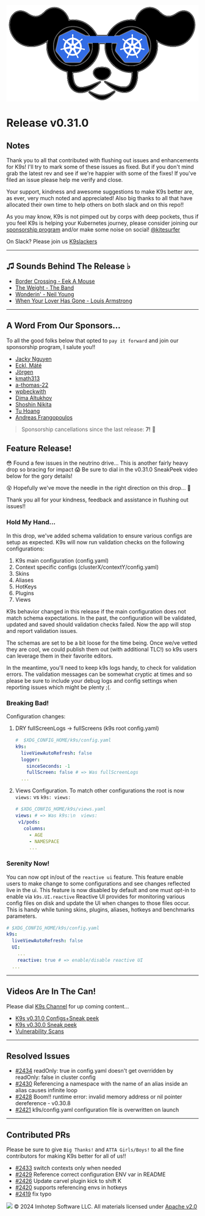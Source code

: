 <img src="https://raw.githubusercontent.com/derailed/k9s/master/assets/k9s.png" align="center" width="800" height="auto"/>

# Release v0.31.0

## Notes

Thank you to all that contributed with flushing out issues and enhancements for K9s!
I'll try to mark some of these issues as fixed. But if you don't mind grab the latest rev
and see if we're happier with some of the fixes!
If you've filed an issue please help me verify and close.

Your support, kindness and awesome suggestions to make K9s better are, as ever, very much noted and appreciated!
Also big thanks to all that have allocated their own time to help others on both slack and on this repo!!

As you may know, K9s is not pimped out by corps with deep pockets, thus if you feel K9s is helping your Kubernetes journey,
please consider joining our [sponsorship program](https://github.com/sponsors/derailed) and/or make some noise on social! [@kitesurfer](https://twitter.com/kitesurfer)

On Slack? Please join us [K9slackers](https://join.slack.com/t/k9sers/shared_invite/enQtOTA5MDEyNzI5MTU0LWQ1ZGI3MzliYzZhZWEyNzYxYzA3NjE0YTk1YmFmNzViZjIyNzhkZGI0MmJjYzhlNjdlMGJhYzE2ZGU1NjkyNTM)

---

## ♫ Sounds Behind The Release ♭

* [Border Crossing - Eek A Mouse](https://www.youtube.com/watch?v=KaAC9dBPcOM)
* [The Weight - The Band](https://www.youtube.com/watch?v=FFqb1I-hiHE)
* [Wonderin' - Neil Young](https://www.youtube.com/watch?v=h0PlwVPbM5k)
* [When Your Lover Has Gone - Louis Armstrong](https://www.youtube.com/watch?v=1tdfIj0fvlA)

---

## A Word From Our Sponsors...

To all the good folks below that opted to `pay it forward` and join our sponsorship program, I salute you!!

* [Jacky Nguyen](https://github.com/nktpro)
* [Eckl, Máté](https://github.com/ecklm)
* [Jörgen](https://github.com/wthrbtn)
* [kmath313](https://github.com/kmath313)
* [a-thomas-22](https://github.com/a-thomas-22)
* [wpbeckwith](https://github.com/wpbeckwith)
* [Dima Altukhov](https://github.com/alt-dima)
* [Shoshin Nikita](https://github.com/ShoshinNikita)
* [Tu Hoang](https://github.com/rebyn)
* [Andreas Frangopoulos](https://github.com/qubeio)

> Sponsorship cancellations since the last release: **7!** 🥹

## Feature Release!

😳 Found a few issues in the neutrino drive...
This is another fairly heavy drop so bracing for impact 😱
Be sure to dial in the v0.31.0 SneakPeek video below for the gory details!

😵 Hopefully we've move the needle in the right direction on this drop... 🤞

Thank you all for your kindness, feedback and assistance in flushing out issues!!

### Hold My Hand...

In this drop, we've added schema validation to ensure various configs are setup as expected.
K9s will now run validation checks on the following configurations:

1. K9s main configuration (config.yaml)
2. Context specific configs (clusterX/contextY/config.yaml)
3. Skins
4. Aliases
5. HotKeys
6. Plugins
7. Views

K9s behavior changed in this release if the main configuration does not match schema expectations.
In the past, the configuration will be validated, updated and saved should validation checks failed. Now the app will stop and report validation issues.

The schemas are set to be a bit loose for the time being. Once we/ve vetted they are cool, we could publish them out (with additional TLC!) so k9s users can leverage them in their favorite editors.

In the meantime, you'll need to keep k9s logs handy, to check for validation errors. The validation messages can be somewhat cryptic at times and so please be sure to include your debug logs and config settings when reporting issues which might be plenty ;(.

### Breaking Bad!

Configuration changes:

1. DRY fullScreenLogs -> fullScreens (k9s root config.yaml)

   ```yaml
   #  $XDG_CONFIG_HOME/k9s/config.yaml
   k9s:
     liveViewAutoRefresh: false
     logger:
       sinceSeconds: -1
       fullScreen: false # => Was fullScreenLogs
     ...
   ```

2. Views Configuration.
   To match other configurations the root is now `views:` vs `k9s: views:`

   ```yaml
   # $XDG_CONFIG_HOME/k9s/views.yaml
   views: # => Was k9s:\n  views:
    v1/pods:
      columns:
        - AGE
        - NAMESPACE
        ...
   ```

### Serenity Now!

   You can now opt in/out of the `reactive ui` feature. This feature enable users to make change to some configurations and see changes reflected live in the ui. This feature is now disabled by default and one must opt-in to enable via `k9s.UI.reactive`
   Reactive UI provides for monitoring various config files on disk and update the UI when changes to those files occur. This is handy while tuning skins, plugins, aliases, hotkeys and benchmarks parameters.

   ```yaml
   # $XDG_CONFIG_HOME/k9s/config.yaml
   k9s:
     liveViewAutoRefresh: false
     UI:
       ...
       reactive: true # => enable/disable reactive UI
     ...
   ```

---

## Videos Are In The Can!

Please dial [K9s Channel](https://www.youtube.com/channel/UC897uwPygni4QIjkPCpgjmw) for up coming content...

* [K9s v0.31.0 Configs+Sneak peek](https://youtu.be/X3444KfjguE)
* [K9s v0.30.0 Sneak peek](https://youtu.be/mVBc1XneRJ4)
* [Vulnerability Scans](https://youtu.be/ULkl0MsaidU)

---

## Resolved Issues

* [#2434](https://github.com/derailed/k9s/issues/2434) readOnly: true in config.yaml doesn't get overridden by readOnly: false in cluster config
* [#2430](https://github.com/derailed/k9s/issues/2430) Referencing a namespace with the name of an alias inside an alias causes infinite loop
* [#2428](https://github.com/derailed/k9s/issues/2428) Boom!! runtime error: invalid memory address or nil pointer dereference - v0.30.8
* [#2421](https://github.com/derailed/k9s/issues/2421) k9s/config.yaml configuration file is overwritten on launch

---

## Contributed PRs

Please be sure to give `Big Thanks!` and `ATTA Girls/Boys!` to all the fine contributors for making K9s better for all of us!!

* [#2433](https://github.com/derailed/k9s/pull/2433) switch contexts only when needed
* [#2429](https://github.com/derailed/k9s/pull/2429) Reference correct configuration ENV var in README
* [#2426](https://github.com/derailed/k9s/pull/2426) Update carvel plugin kick to shift K
* [#2420](https://github.com/derailed/k9s/pull/2420) supports referencing envs in hotkeys
* [#2419](https://github.com/derailed/k9s/pull/2419) fix typo

<img src="https://raw.githubusercontent.com/derailed/k9s/master/assets/imhotep_logo.png" width="32" height="auto"/> © 2024 Imhotep Software LLC. All materials licensed under [Apache v2.0](http://www.apache.org/licenses/LICENSE-2.0)
